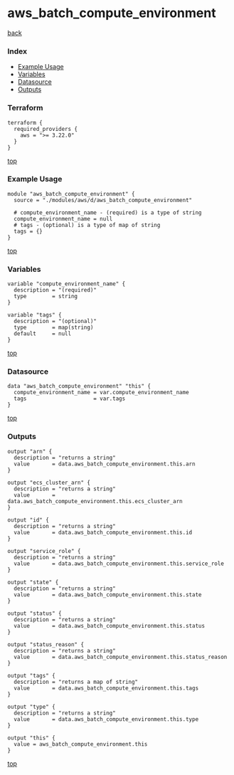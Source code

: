 # aws_batch_compute_environment
[back](../aws.md)
### Index
- [Example Usage](#example-usage)
- [Variables](#variables)
- [Datasource](#datasource)
- [Outputs](#outputs)
### Terraform
```hcl
terraform {
  required_providers {
    aws = ">= 3.22.0"
  }
}
```
[top](#index)
### Example Usage
```hcl
module "aws_batch_compute_environment" {
  source = "./modules/aws/d/aws_batch_compute_environment"

  # compute_environment_name - (required) is a type of string
  compute_environment_name = null
  # tags - (optional) is a type of map of string
  tags = {}
}
```
[top](#index)
### Variables
```hcl
variable "compute_environment_name" {
  description = "(required)"
  type        = string
}

variable "tags" {
  description = "(optional)"
  type        = map(string)
  default     = null
}
```
[top](#index)

### Datasource
```hcl
data "aws_batch_compute_environment" "this" {
  compute_environment_name = var.compute_environment_name
  tags                     = var.tags
}
```
[top](#index)
### Outputs
```hcl
output "arn" {
  description = "returns a string"
  value       = data.aws_batch_compute_environment.this.arn
}

output "ecs_cluster_arn" {
  description = "returns a string"
  value       = data.aws_batch_compute_environment.this.ecs_cluster_arn
}

output "id" {
  description = "returns a string"
  value       = data.aws_batch_compute_environment.this.id
}

output "service_role" {
  description = "returns a string"
  value       = data.aws_batch_compute_environment.this.service_role
}

output "state" {
  description = "returns a string"
  value       = data.aws_batch_compute_environment.this.state
}

output "status" {
  description = "returns a string"
  value       = data.aws_batch_compute_environment.this.status
}

output "status_reason" {
  description = "returns a string"
  value       = data.aws_batch_compute_environment.this.status_reason
}

output "tags" {
  description = "returns a map of string"
  value       = data.aws_batch_compute_environment.this.tags
}

output "type" {
  description = "returns a string"
  value       = data.aws_batch_compute_environment.this.type
}

output "this" {
  value = aws_batch_compute_environment.this
}
```
[top](#index)
